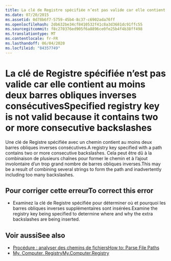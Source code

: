 ```yaml
---
title: La clé de Registre spécifiée n’est pas valide car elle contient au moins deux barres obliques inverses consécutives
ms.date: 07/20/2015
ms.assetid: 0d78b6f7-5759-45b4-8c37-c6902ada76ff
ms.openlocfilehash: 2db632be34cf8410532f41c8a3d3681dc91ffc55
ms.sourcegitcommit: f8c270376ed905f6a8896ce0fe25b4f4b38ff498
ms.translationtype: MT
ms.contentlocale: fr-FR
ms.lasthandoff: 06/04/2020
ms.locfileid: "84357749"
---
```

# <a name="specified-registry-key-is-not-valid-because-it-contains-two-or-more-consecutive-backslashes"></a><span data-ttu-id="a8f8c-102">La clé de Registre spécifiée n’est pas valide car elle contient au moins deux barres obliques inverses consécutives</span><span class="sxs-lookup"><span data-stu-id="a8f8c-102">Specified registry key is not valid because it contains two or more consecutive backslashes</span></span>
<span data-ttu-id="a8f8c-103">Une clé de Registre spécifiée avec un chemin contient au moins deux barres obliques inverses consécutives.</span><span class="sxs-lookup"><span data-stu-id="a8f8c-103">A registry key specified with a path contains two or more consecutive backslashes.</span></span> <span data-ttu-id="a8f8c-104">Cela peut être dû à la combinaison de plusieurs chaînes pour former le chemin et à l’ajout involontaire d’un trop grand nombre de barres obliques inverses.</span><span class="sxs-lookup"><span data-stu-id="a8f8c-104">This may be a result of combining several strings to form the path and inadvertently including too many backslashes.</span></span>  
  
## <a name="to-correct-this-error"></a><span data-ttu-id="a8f8c-105">Pour corriger cette erreur</span><span class="sxs-lookup"><span data-stu-id="a8f8c-105">To correct this error</span></span>  
  
- <span data-ttu-id="a8f8c-106">Examinez la clé de Registre spécifiée pour déterminer où et pourquoi les barres obliques inverses supplémentaires sont insérées.</span><span class="sxs-lookup"><span data-stu-id="a8f8c-106">Examine the registry key being specified to determine where and why the extra backslashes are being inserted.</span></span>  
  
## <a name="see-also"></a><span data-ttu-id="a8f8c-107">Voir aussi</span><span class="sxs-lookup"><span data-stu-id="a8f8c-107">See also</span></span>

- [<span data-ttu-id="a8f8c-108">Procédure : analyser des chemins de fichiers</span><span class="sxs-lookup"><span data-stu-id="a8f8c-108">How to: Parse File Paths</span></span>](../developing-apps/programming/drives-directories-files/how-to-parse-file-paths.md)
- [<span data-ttu-id="a8f8c-109">My. Computer. Registry</span><span class="sxs-lookup"><span data-stu-id="a8f8c-109">My.Computer.Registry</span></span>](xref:Microsoft.VisualBasic.MyServices.RegistryProxy)
